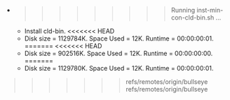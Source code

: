 * >>>>>>>>> Running inst-min-con-cld-bin.sh ...
  * Install cld-bin.
<<<<<<< HEAD
  * Disk size = 1129784K. Space Used = 12K. Runtime = 00:00:00:01.
=======
<<<<<<< HEAD
  * Disk size = 902516K. Space Used = 12K. Runtime = 00:00:00:00.
=======
  * Disk size = 1129780K. Space Used = 12K. Runtime = 00:00:00:01.
>>>>>>> refs/remotes/origin/bullseye
>>>>>>> refs/remotes/origin/bullseye
